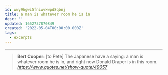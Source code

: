 ```yaml
---
id: wwy9hgwi5fniwvkwpd8qbnj
title: a man is whatever room he is in
desc: ''
updated: 1652737870849
created: '2022-05-04T00:00:00.000Z'
tags:
  - excerpts
---
```


***

<blockquote class="quoteback" darkmode="" data-title="Bert%20Cooper%3A%20%5Bto%20Pete%5D%20The%20Japanese%20have%20a%20saying%3A%20a%20man%20is%20whatever%20room%20he%20is%20in%2C%20and%20right%20now%20Donald%20Draper%20is%20in%20this%20room." data-author="" cite="https://www.quotes.net/show-quote/49057">                       <strong>Bert Cooper:</strong> [to Pete] The Japanese have a saying: a man is whatever room he is in, and right now Donald Draper is in this room.                       <footer> <cite><a href="https://www.quotes.net/show-quote/49057">https://www.quotes.net/show-quote/49057</a></cite></footer>                       </blockquote>                       
